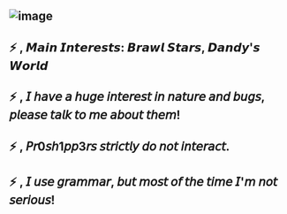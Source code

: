 ![image](https://github.com/user-attachments/assets/9b3fd199-2b6f-4564-a485-209bd00bd6d2)
----------------------------------------------
⚡ , 𝙈𝙖𝙞𝙣 𝙄𝙣𝙩𝙚𝙧𝙚𝙨𝙩𝙨: 𝘽𝙧𝙖𝙬𝙡 𝙎𝙩𝙖𝙧𝙨, 𝘿𝙖𝙣𝙙𝙮'𝙨 𝙒𝙤𝙧𝙡𝙙
----------------------------------------------
⚡ , 𝘐 𝘩𝘢𝘷𝘦 𝘢 𝘩𝘶𝘨𝘦 𝘪𝘯𝘵𝘦𝘳𝘦𝘴𝘵 𝘪𝘯 𝘯𝘢𝘵𝘶𝘳𝘦 𝘢𝘯𝘥 𝘣𝘶𝘨𝘴, 𝘱𝘭𝘦𝘢𝘴𝘦 𝘵𝘢𝘭𝘬 𝘵𝘰 𝘮𝘦 𝘢𝘣𝘰𝘶𝘵 𝘵𝘩𝘦𝘮!
----------------------------------------------
⚡ , 𝘗𝘳0𝘴𝘩1𝘱𝘱3𝘳𝘴 𝘴𝘵𝘳𝘪𝘤𝘵𝘭𝘺 𝘥𝘰 𝘯𝘰𝘵 𝘪𝘯𝘵𝘦𝘳𝘢𝘤𝘵.
----------------------------------------------
⚡ , 𝘐 𝘶𝘴𝘦 𝘨𝘳𝘢𝘮𝘮𝘢𝘳, 𝘣𝘶𝘵 𝘮𝘰𝘴𝘵 𝘰𝘧 𝘵𝘩𝘦 𝘵𝘪𝘮𝘦 𝘐'𝘮 𝘯𝘰𝘵 𝘴𝘦𝘳𝘪𝘰𝘶𝘴!
----------------------------------------------
